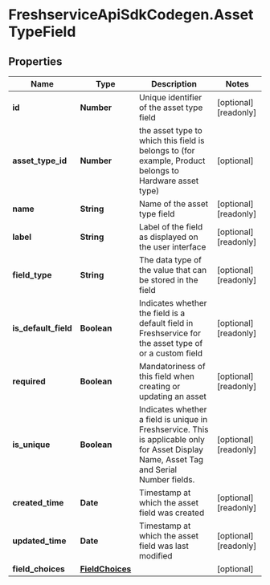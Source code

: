 # FreshserviceApiSdkCodegen.AssetTypeField

## Properties

| Name                 | Type                                | Description                                                                                                                              | Notes                 |
| -------------------- | ----------------------------------- | ---------------------------------------------------------------------------------------------------------------------------------------- | --------------------- |
| **id**               | **Number**                          | Unique identifier of the asset type field                                                                                                | [optional] [readonly] |
| **asset_type_id**    | **Number**                          | the asset type to which this field is belongs to (for example, Product belongs to Hardware asset type)                                   | [optional]            |
| **name**             | **String**                          | Name of the asset type field                                                                                                             | [optional] [readonly] |
| **label**            | **String**                          | Label of the field as displayed on the user interface                                                                                    | [optional] [readonly] |
| **field_type**       | **String**                          | The data type of the value that can be stored in the field                                                                               | [optional] [readonly] |
| **is_default_field** | **Boolean**                         | Indicates whether the field is a default field in Freshservice for the asset type of or a custom field                                   | [optional] [readonly] |
| **required**         | **Boolean**                         | Mandatoriness of this field when creating or updating an asset                                                                           | [optional] [readonly] |
| **is_unique**        | **Boolean**                         | Indicates whether a field is unique in Freshservice. This is applicable only for Asset Display Name, Asset Tag and Serial Number fields. | [optional] [readonly] |
| **created_time**     | **Date**                            | Timestamp at which the asset field was created                                                                                           | [optional] [readonly] |
| **updated_time**     | **Date**                            | Timestamp at which the asset field was last modified                                                                                     | [optional] [readonly] |
| **field_choices**    | [**FieldChoices**](FieldChoices.md) |                                                                                                                                          | [optional]            |
